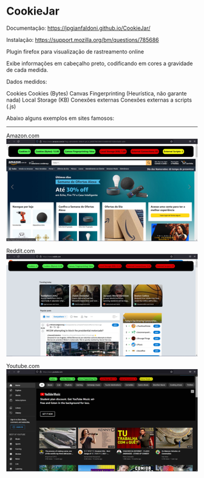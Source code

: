 # CookieJar

Documentação: https://jpgianfaldoni.github.io/CookieJar/

Instalação: https://support.mozilla.org/bm/questions/785686

Plugin firefox para visualização de rastreamento online

Exibe informações em cabeçalho preto, codificando em cores a gravidade de cada medida.

Dados medidos:

Cookies
Cookies (Bytes)
Canvas Fingerprinting (Heurística, não garante nada)
Local Storage (KB)
Conexões externas
Conexões externas a scripts (.js)


Abaixo alguns exemplos em sites famosos:

___
Amazon.com
![Amazon](docs/imgs/amazon.png)

Reddit.com
![Reddit](docs/imgs/reddit.png)

Youtube.com
![Youtube](docs/imgs/youtube.png)

